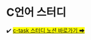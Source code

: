 # C언어 스터디

✔️ <mark>[c-task 스터디 노션 바로가기 ➡](https://outrageous-lettuce-ed1.notion.site/22921c527c8281178d2cfb9134100042?source=copy_link)
